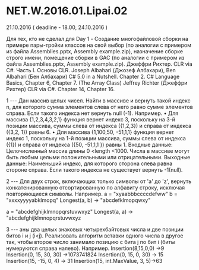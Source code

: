# NET.W.2016.01.Lipai.02

21.10.2016 ( deadline - 18.00, 24.10.2016 )

Для тех, кто не сделал для Day 1 - Создание многофайловой сборки на примере пары-тройки классов на свой выбор (по аналогии с примером из файла Assemblies.pptx, Assembly example.zip), назначение сборке строго имени, помещение сборки в GAC (по аналогии с примером из файла Assemblies.pptx, Assembly example.zip).
Джеффри Рихтер. CLR via C#. Часть I. Основы CLR.
Joseph Albahari (Джозеф Албахари), Ben Albahari (Бен Албахари) C# 5.0 in a Nutshell. Chapter 2. C# Language Basics, Chapter 6, Chapter 7. (The Array Class) 
Jeffrey Richter (Джеффри Рихтер) CLR via C#. Chapter 14, Chapter 16.


1 --- Дан массив целых чисел. Найти в массиве и вернуть такой индекс n, для которого сумма элементов слева от него равно сумме элементов справа. Если такого индекса нет вернуть null (-1).
Например.
•	Для массива {1,2,3,4,3,2,1} функция вернет индекс 3, поскольку на 3-й
 позиции массива, суммы слева от индекса ({1,2,3}) и справа от индекса ({3,2, 1})
  равны 6.
•	Для массива {1,100,50, -51,1,1} функция вернет индекс 1, поскольку на 1-й 
позиции массива, суммы слева от индекса ({1}) и справа от индекса ({50, -51,1,1 }) 
равны 1.
Входные данные: Целочисленный массив длины 0 <length <1000. Числа в массиве могут быть любым целыми положительными или отрицательными.
Выходные данные: Наименьший индекс, для которого сторона слева равна стороне справа. Если такого индекса не существует вернуть -1(null).

2 --- Для двух строк, включающих только символы от 'a'  до  'z', вернуть конкатенированную отсортированную по алфавиту строку, исключая повторяющиеся символы.
Например.
a = "xyaabbbccccdefww"
b = "xxxxyyyyabklmopq"
Longest(a, b) -> "abcdefklmopqwxy"

a = "abcdefghijklmnopqrstuvwxyz"
Longest(a, a) -> "abcdefghijklmnopqrstuvwxyz

3 --- аны два целых знаковых четырехбайтовых числа и две позиции битов i и j (i<j). Реализовать алгоритм вставки одного числа в другое так, чтобы второе число занимало позицию с бита j по бит i (биты нумеруются справа налево).
Например.
Insertion(8,15,0,0) ->9
Insertion(0, 15, 30, 30) ->1073741824
Insertion(0, 15, 0, 30) -> 15
Insertion(15, -15, 0, 4) -> 31
Insertion(15, int.MaxValue, 3, 5)->63
